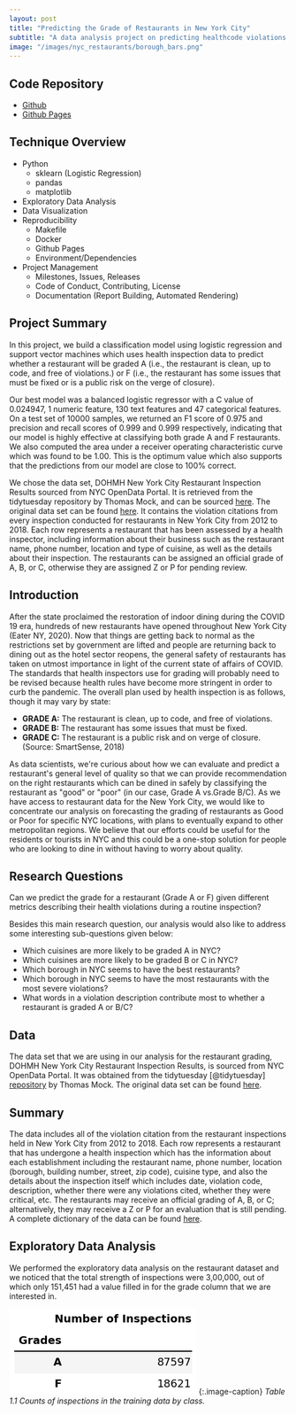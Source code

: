 ```yaml
---
layout: post
title: "Predicting the Grade of Restaurants in New York City"
subtitle: "A data analysis project on predicting healthcode violations of NYC restaurants"
image: "/images/nyc_restaurants/borough_bars.png"
---
```


## Code Repository
- [Github](https://github.com/UBC-MDS/newyork_restaurant_grading)
- [Github Pages](https://ubc-mds.github.io/newyork_restaurant_grading/)

## Technique Overview
- Python
    - sklearn (Logistic Regression)
    - pandas
    - matplotlib
- Exploratory Data Analysis
- Data Visualization
- Reproducibility
    - Makefile
    - Docker
    - Github Pages
    - Environment/Dependencies
- Project Management
    - Milestones, Issues, Releases
    - Code of Conduct, Contributing, License
    - Documentation (Report Building, Automated Rendering)

## Project Summary
In this project, we build a classification model using logistic regression and support vector machines which uses health inspection data to predict whether a restaurant will be graded A (i.e., the restaurant is clean, up to code, and free of violations.) or F (i.e., the restaurant has some issues that must be fixed or is a public risk on the verge of closure).  

Our best model was a balanced logistic regressor with a C value of 0.024947, 1 numeric feature, 130 text features and 47 categorical features. On a test set of 10000 samples, we returned an F1 score of 0.975 and precision and recall scores of 0.999 and 0.999 respectively, indicating that our model is highly effective at classifying both grade A and F restaurants. We also computed the area under a receiver operating characteristic curve which was found to be 1.00. This is the optimum value which also supports that the predictions from our model are close to 100% correct.  

We chose the data set, DOHMH New York City Restaurant Inspection Results sourced from NYC OpenData Portal. It is retrieved from the tidytuesday repository by Thomas Mock, and can be sourced [here](https://github.com/rfordatascience/tidytuesday/tree/master/data/2018/2018-12-11). The original data set can be found [here](https://data.cityofnewyork.us/Health/DOHMH-New-York-City-Restaurant-Inspection-Results/43nn-pn8j/data). It contains the violation citations from every inspection conducted for restaurants in New York City from 2012 to 2018. Each row represents a restaurant that has been assessed by a health inspector, including information about their business such as the restaurant name, phone number, location and type of cuisine, as well as the details about their inspection. The restaurants can be assigned an official grade of A, B, or C, otherwise they are assigned Z or P for pending review.

## Introduction
After the state proclaimed the restoration of indoor dining during the COVID 19 era, hundreds of new restaurants have opened throughout New York City (Eater NY, 2020).
Now that things are getting back to normal as the restrictions set by government are lifted and people are returning back to dining out as the hotel sector reopens, the general safety of restaurants has taken on utmost importance in light of the current state of affairs of COVID. The standards that health inspectors use for grading will probably need to be revised because health rules have become more stringent in order to curb the pandemic.
The overall plan used by health inspection is as follows, though it may vary by state:

- **GRADE A:** The restaurant is clean, up to code, and free of violations.
- **GRADE B:** The restaurant has some issues that must be fixed.
- **GRADE C:** The restaurant is a public risk and on verge of closure.  
(Source: SmartSense, 2018)  

As data scientists, we're curious about how we can evaluate and predict a restaurant's general level of quality so that we can provide recommendation on the right restaurants which can be dined in safely by classifying the restaurant as "good" or "poor" (in our case, Grade A vs.Grade B/C). As we have access to restaurant data for the New York City, we would like to concentrate our analysis on forecasting the grading of restaurants as Good or Poor for specific NYC locations, with plans to eventually expand to other metropolitan regions. We believe that our efforts could be useful for the residents or tourists in NYC and this could be a one-stop solution for people who are looking to dine in without having to worry about quality.

## Research Questions
Can we predict the grade for a restaurant (Grade A or F) given different metrics describing their health violations during a routine inspection?  

Besides this main research question, our analysis would also like to address some interesting sub-questions given below:

- Which cuisines are more likely to be graded A in NYC?
- Which cuisines are more likely to be graded B or C in NYC?
- Which borough in NYC seems to have the best restaurants?
- Which borough in NYC seems to have the most restaurants with the most severe violations?
- What words in a violation description contribute most to whether a restaurant is graded A or B/C?

## Data
The data set that we are using in our analysis for the restaurant grading, DOHMH New York City Restaurant Inspection Results, is sourced from NYC OpenData Portal. It was obtained from the tidytuesday [@tidytuesday] [repository](https://github.com/rfordatascience/tidytuesday/tree/master/data/2018/2018-12-11) by Thomas Mock. The original data set can be found [here](https://data.cityofnewyork.us/Health/DOHMH-New-York-City-Restaurant-Inspection-Results/43nn-pn8j/data).

## Summary
The data includes all of the violation citation from the restaurant inspections held in New York City from 2012 to 2018.
Each row represents a restaurant that has undergone a health inspection which has the information about each establishment including the restaurant name, phone number, location (borough, building number, street, zip code), cuisine type, and also the details about the inspection itself which includes date, violation code, description, whether there were any violations cited, whether they were critical, etc. The restaurants may receive an official grading of A, B, or C; alternatively, they may receive a Z or P for an evaluation that is still pending. A complete dictionary of the data can be found [here](https://github.com/rfordatascience/tidytuesday/tree/master/data/2018/2018-12-11#data-dictionary).

## Exploratory Data Analysis

We performed the exploratory data analysis on the restaurant dataset and we noticed that the total strength of inspections were 3,00,000, out of which only 151,451 had a value filled in for the grade column that we are interested in.  

![Class Table](/images/nyc_restaurants/class_table.png)
{:.image-caption}
*Table 1.1 Counts of inspections in the training data by class.*
